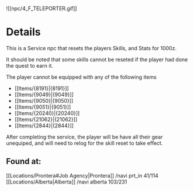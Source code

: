 ![[npc/4_F_TELEPORTER.gif]]

# Details
This is a Service npc that resets the players Skills, and Stats for 1000z. 

It should be noted that some skills cannot be reseted if the player had done the quest to earn it.

The player cannot be equipped with any of the following items

+ [[Items/{8191}|{8191}]]
+ [[Items/{9049}|{9049}]]
+ [[Items/{9050}|{9050}]]
+ [[Items/{9051}|{9051}]]
+ [[Items/{20240}|{20240}]]
+ [[Items/{21062}|{21062}]]
+ [[Items/{2844}|{2844}]]

After completing the service, the player will be have all their gear unequiped, and will need to relog for the skill reset to take effect. 


## Found at:

[[Locations/Prontera#Job Agency|Prontera]] /navi prt_in 41/114
[[Locations/Alberta|Alberta]] /navi alberta 103/231